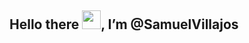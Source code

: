 ## Hello there <img src="https://raw.githubusercontent.com/MartinHeinz/MartinHeinz/master/wave.gif" width="30px">, I’m @SamuelVillajos

<!---
SVillajos/SVillajos is a ✨ special ✨ repository because its `README.md` (this file) appears on your GitHub profile.
You can click the Preview link to take a look at your changes.
--->
